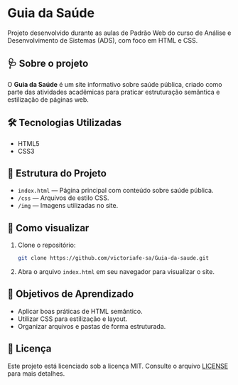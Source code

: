 # Guia da Saúde

Projeto desenvolvido durante as aulas de Padrão Web do curso de Análise e Desenvolvimento de Sistemas (ADS), com foco em HTML e CSS.

## 🩺 Sobre o projeto

O **Guia da Saúde** é um site informativo sobre saúde pública, criado como parte das atividades acadêmicas para praticar estruturação semântica e estilização de páginas web.

## 🛠 Tecnologias Utilizadas

- HTML5
- CSS3

## 📁 Estrutura do Projeto

- `index.html` — Página principal com conteúdo sobre saúde pública.
- `/css` — Arquivos de estilo CSS.
- `/img` — Imagens utilizadas no site.

## 🚀 Como visualizar

1. Clone o repositório:
   ```bash
   git clone https://github.com/victoriafe-sa/Guia-da-saude.git
   ```

2. Abra o arquivo `index.html` em seu navegador para visualizar o site.

## 📌 Objetivos de Aprendizado

- Aplicar boas práticas de HTML semântico.
- Utilizar CSS para estilização e layout.
- Organizar arquivos e pastas de forma estruturada.

## 📄 Licença

Este projeto está licenciado sob a licença MIT. Consulte o arquivo [LICENSE](LICENSE) para mais detalhes.
